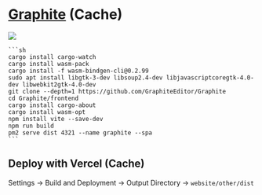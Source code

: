 # [Graphite](https://github.com/GraphiteEditor/Graphite) (Cache)

![](https://img.shields.io/github/license/GraphiteEditor/Graphite?style=flat-square)

````{tab} Ubuntu 24 ARM [^1]
```sh
cargo install cargo-watch
cargo install wasm-pack
cargo install -f wasm-bindgen-cli@0.2.99
sudo apt install libgtk-3-dev libsoup2.4-dev libjavascriptcoregtk-4.0-dev libwebkit2gtk-4.0-dev
git clone --depth=1 https://github.com/GraphiteEditor/Graphite
cd Graphite/frontend
cargo install cargo-about
cargo install wasm-opt
npm install vite --save-dev
npm run build
pm2 serve dist 4321 --name graphite --spa
```
````

## Deploy with Vercel (Cache)

Settings → Build and Deployment → Output Directory → `website/other/dist`

[^1]: [Project setup](https://graphite.rs/volunteer/guide/project-setup/)